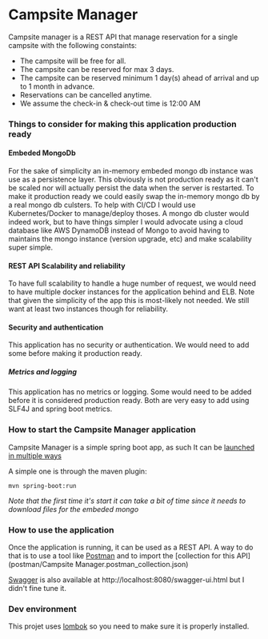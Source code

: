 # Campsite Manager

Campsite manager is a REST API that manage reservation for a single campsite with the following constaints:

* The campsite will be free for all.
* The campsite can be reserved for max 3 days.
* The campsite can be reserved minimum 1 day(s) ahead of arrival and up to 1 month in advance.
* Reservations can be cancelled anytime.
* We assume the check-in & check-out time is 12:00 AM
 

### Things to consider for making this application production ready

#### Embeded MongoDb

For the sake of simplicity an in-memory embeded mongo db instance was use as a persistence layer. This obviously is 
not production ready as it can't be scaled nor will actually persist the data when the server is restarted. To make it 
production ready we could easily swap the in-memory mongo db by a real mongo db culsters. To help with CI/CD I would use 
Kubernetes/Docker to manage/deploy thoses. A mongo db cluster would indeed work, but to have things simpler I would advocate 
using a cloud database like AWS DynamoDB instead of Mongo to avoid having to maintains the mongo instance (version upgrade, etc) 
and make scalability super simple.

#### REST API Scalability and reliability

To have full scalability to handle a huge number of request, we would need to have multiple docker instances for the application behind
and ELB. Note that given the simplicity of the app this is most-likely not needed. We still want at least two instances though for reliability.
 
#### Security and authentication

This application has no security or authentication. We would need to add some before making it production ready. 

##### Metrics and logging

This application has no metrics or logging. Some would need to be added before it is considered production ready. Both are
very easy to add using SLF4J and spring boot metrics. 

### How to start the Campsite Manager application
Campsite Manager is a simple spring boot app, as such It can be [launched in multiple ways](https://docs.spring.io/spring-boot/docs/current/reference/html/using-boot-running-your-application.html)

A simple one is through the maven plugin:

```
mvn spring-boot:run
```

*Note that the first time it's start it can take a bit of time since it needs to download files for the embeded mongo*

### How to use the application

Once the application is running, it can be used as a REST API. A way to do that is to use a tool like [Postman](https://www.getpostman.com/) and to import the
[collection for this API](postman/Campsite Manager.postman_collection.json)

[Swagger](https://swagger.io/) is also available at http://localhost:8080/swagger-ui.html but I didn't fine tune it.


### Dev environment

This projet uses [lombok](https://projectlombok.org/) so you need to make sure it is properly installed.